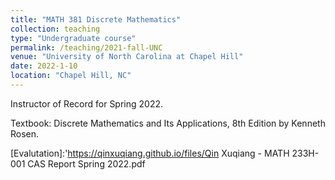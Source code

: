 ```yaml
---
title: "MATH 381 Discrete Mathematics"
collection: teaching
type: "Undergraduate course"
permalink: /teaching/2021-fall-UNC
venue: "University of North Carolina at Chapel Hill"
date: 2022-1-10
location: "Chapel Hill, NC"
---
```


Instructor of Record for Spring 2022. 

Textbook: Discrete Mathematics and Its Applications, 8th Edition by Kenneth Rosen.

[Evalutation]:'https://qinxuqiang.github.io/files/Qin Xuqiang - MATH 233H-001 CAS Report Spring 2022.pdf

